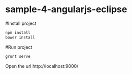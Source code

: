 sample-4-angularjs-eclipse
==========================

#Install project

``` bash
npm install
bower install
```

#Run project
``` bash
grunt serve
``` 

Open the url http://localhost:9000/
